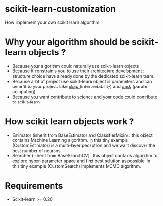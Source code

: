 # scikit-learn-customization
How implement your own scikit learn algorithm

<h1> Why your algorithm should be scikit-learn objects ? </h1>
<ul>
<li> Because your algorithm could naturally use scikit-learn objects </li>
<li> Because it constraints you to use their architecture development : structure choice have already done by the dedicated scikit-learn team. </li>
<li> Because a lot of project use scikit-learn object in parameters and can benefit to your project. Like <a href="https://github.com/slundberg/shap"> shap </a> (interpretability) and <a href="https://github.com/dask/dask">dask</a> (parallel computing). </li>
<li> Because you want contribute to science and your code could contribute to scikit-learn </li>
</ul>

<h1> How scikit learn objects work ? </h1>
<ul>
<li> Estimator (inherit from BaseEstimator and ClassifierMixin) : this object contains Machine Learning algorithm. In this tiny example (CustomEstimator) is a multi-layer peceptron and we want discover the best number of neurons. </li>
<li> Searcher (inherit from BaseSearchCV) : this object contains algorithm to explore hyper-parameter space and find best solution as possible. In this tiny example (CustomSearch) implements MCMC algorithm. </li>
</ul>

<h1> Requirements </h1>
<ul>
<li/> Scikit-learn >= 0.20
</ul>
